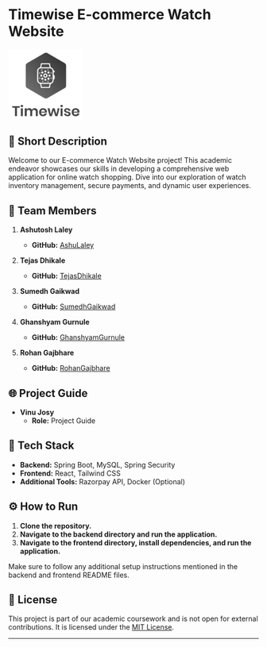 # Timewise E-commerce Watch Website


<img src="logo.png" alt="Project Logo" width="150">


## 📜 Short Description

Welcome to our E-commerce Watch Website project! This academic endeavor showcases our skills in developing a comprehensive web application for online watch shopping. Dive into our exploration of watch inventory management, secure payments, and dynamic user experiences.

## 👥 Team Members

1. **Ashutosh Laley**
   - **GitHub:** [AshuLaley](https://github.com/AshuLaley)

2. **Tejas Dhikale**
   - **GitHub:** [TejasDhikale](https://github.com/tejasdikle)

3. **Sumedh Gaikwad**
   - **GitHub:** [SumedhGaikwad](https://github.com/sumedh-gaikwad)

4. **Ghanshyam Gurnule**
   - **GitHub:** [GhanshyamGurnule](https://github.com/shyam286)

5. **Rohan Gajbhare**
   - **GitHub:** [RohanGajbhare](https://github.com/cloud9-anon)

## 🌐 Project Guide

- **Vinu Josy**
  - **Role:** Project Guide


## 🚀 Tech Stack

- **Backend:** Spring Boot, MySQL, Spring Security
- **Frontend:** React, Tailwind CSS
- **Additional Tools:** Razorpay API, Docker (Optional)

## ⚙️ How to Run

1. **Clone the repository.**
2. **Navigate to the backend directory and run the application.**
3. **Navigate to the frontend directory, install dependencies, and run the application.**

Make sure to follow any additional setup instructions mentioned in the backend and frontend README files.

## 📄 License

This project is part of our academic coursework and is not open for external contributions. It is licensed under the [MIT License](LICENSE).

---
